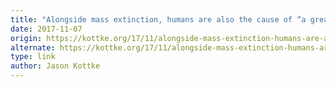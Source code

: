 ```yaml
---
title: "Alongside mass extinction, humans are also the cause of “a great flourishing of life”"
date: 2017-11-07
origin: https://kottke.org/17/11/alongside-mass-extinction-humans-are-also-the-cause-of-a-great-flourishing-of-life
alternate: https://kottke.org/17/11/alongside-mass-extinction-humans-are-also-the-cause-of-a-great-flourishing-of-life
type: link
author: Jason Kottke
---
```


